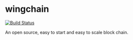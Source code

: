 # wingchain

[![Build Status](https://api.travis-ci.org/wingchain/wingchain.svg?branch=master)](https://travis-ci.org/wingchain/wingchain)

An open source, easy to start and easy to scale block chain.
